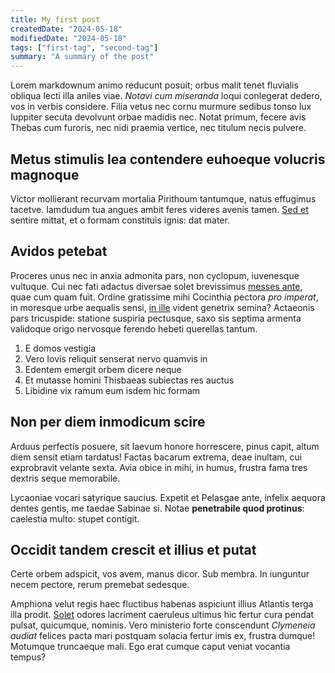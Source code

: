 ```yaml
---
title: My first post
createdDate: "2024-05-18"
modifiedDate: "2024-05-18"
tags: ["first-tag", "second-tag"]
summary: "A summary of the post"
---
```


Lorem markdownum animo reducunt posuit; orbus malit tenet fluvialis obliqua
lecti illa aniles viae. _Notavi cum miseranda_ loqui conlegerat dedero, vos in
verbis considere. Filia vetus nec cornu murmure sedibus tonso lux Iuppiter
secuta devolvunt orbae madidis nec. Notat primum, fecere avis Thebas cum
furoris, nec nidi praemia vertice, nec titulum necis pulvere.

## Metus stimulis lea contendere euhoeque volucris magnoque

Victor mollierant recurvam mortalia Pirithoum tantumque, natus effugimus
tacetve. Iamdudum tua angues ambit feres videres avenis tamen. [Sed
et](http://linguae-stagna.com/) sentire mittat, et o formam constituis ignis:
dat mater.

## Avidos petebat

Proceres unus nec in anxia admonita pars, non cyclopum, iuvenesque vultuque. Cui
nec fati adactus diversae solet brevissimus [messes
ante](http://domitos.io/adsatis), quae cum quam fuit. Ordine gratissime mihi
Cocinthia pectora _pro imperat_, in moresque urbe aequalis sensi, [in
ille](http://ceperuntlux.net/terroreverso) vident genetrix semina? Actaeonis
pars tricuspide: statione suspiria pectusque, saxo sis septima armenta validoque
origo nervosque ferendo hebeti querellas tantum.

1. E domos vestigia
2. Vero Iovis reliquit senserat nervo quamvis in
3. Edentem emergit orbem dicere neque
4. Et mutasse homini Thisbaeas subiectas res auctus
5. Libidine vix ramum eum isdem hic formam

## Non per diem inmodicum scire

Arduus perfectis posuere, sit laevum honore horrescere, pinus capit, altum diem
sensit etiam tardatus! Factas bacarum extrema, deae inultam, cui exprobravit
velante sexta. Avia obice in mihi, in humus, frustra fama tres dextris seque
memorabile.

Lycaoniae vocari satyrique saucius. Expetit et Pelasgae ante, infelix aequora
dentes gentis, me taedae Sabinae si. Notae **penetrabile quod protinus**:
caelestia multo: stupet contigit.

## Occidit tandem crescit et illius et putat

Certe orbem adspicit, vos avem, manus dicor. Sub membra. In iunguntur necem
pectore, rerum premebat sedesque.

Amphiona velut regis haec fluctibus habenas aspiciunt illius Atlantis terga illa
prodit. [Solet](http://quibus.org/poterat) odores lacriment caeruleus ultimus
hic fertur cura pendat pulsat, quicumque, nominis. Vero ministerio forte
conscendunt _Clymeneia audiat_ felices pacta mari postquam solacia fertur imis
ex, frustra dumque! Motumque truncaeque mali. Ego erat cumque caput veniat
vocantia tempus?

